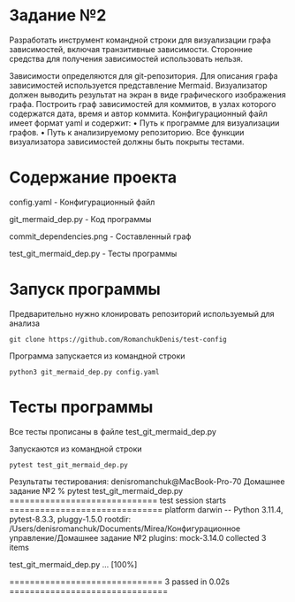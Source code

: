 # Задание №2

Разработать инструмент командной строки для визуализации графа
зависимостей, включая транзитивные зависимости. Сторонние средства для
получения зависимостей использовать нельзя.

Зависимости определяются для git-репозитория. Для описания графа
зависимостей используется представление Mermaid. Визуализатор должен
выводить результат на экран в виде графического изображения графа.
Построить граф зависимостей для коммитов, в узлах которого содержатся
дата, время и автор коммита.
Конфигурационный файл имеет формат yaml и содержит:
• Путь к программе для визуализации графов.
• Путь к анализируемому репозиторию.
Все функции визуализатора зависимостей должны быть покрыты тестами.

# Cодержание проекта
config.yaml - Конфигурационный файл 

git_mermaid_dep.py - Код программы

commit_dependencies.png - Cоставленный граф

test_git_mermaid_dep.py - Тесты программы


# Запуск программы

Предварительно нужно клонировать репозиторий используемый для анализа

```
git clone https://github.com/RomanchukDenis/test-config
```

Программа запускается из командной строки 
~~~
python3 git_mermaid_dep.py config.yaml
~~~

# Тесты программы
Все тесты прописаны в файле test_git_mermaid_dep.py

Запускаются из командной строки 

```
pytest test_git_mermaid_dep.py
```
Результаты тестирования:
denisromanchuk@MacBook-Pro-70 Домашнее задание №2 % pytest test_git_mermaid_dep.py
============================= test session starts ==============================
platform darwin -- Python 3.11.4, pytest-8.3.3, pluggy-1.5.0
rootdir: /Users/denisromanchuk/Documents/Mirea/Конфигурационное управление/Домашнее задание №2
plugins: mock-3.14.0
collected 3 items                                                              

test_git_mermaid_dep.py ...                                              [100%]

============================== 3 passed in 0.02s ===============================
